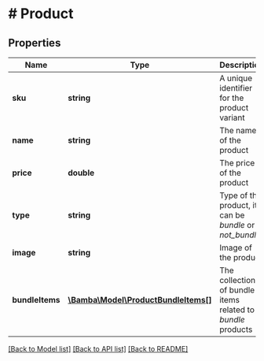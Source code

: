 # # Product

## Properties

Name | Type | Description | Notes
------------ | ------------- | ------------- | -------------
**sku** | **string** | A unique identifier for the product variant | [optional]
**name** | **string** | The name of the product | [optional]
**price** | **double** | The price of the product | [optional]
**type** | **string** | Type of the product, it can be *bundle* or *not_bundle* | [optional]
**image** | **string** | Image of the product | [optional]
**bundleItems** | [**\Bamba\Model\ProductBundleItems[]**](ProductBundleItems.md) | The collection of bundle items related to *bundle* products | [optional]

[[Back to Model list]](../../README.md#models) [[Back to API list]](../../README.md#endpoints) [[Back to README]](../../README.md)
